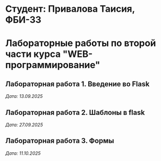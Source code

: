 # Студент: Привалова Таисия, ФБИ-33

# Лабораторные работы по второй части курса "WEB-программирование"

## Лабораторная работа 1. Введение во Flask

*Дата: 13.09.2025*

 ## Лабораторная работа 2. Шаблоны в flask

 *Дата: 27.09.2025*

## Лабораторная работа 3. Формы

 *Дата: 11.10.2025*
 